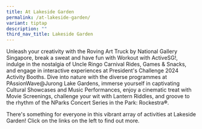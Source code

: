 ```yaml
---
title: At Lakeside Garden
permalink: /at-lakeside-garden/
variant: tiptap
description: ""
third_nav_title: Lakeside Garden
---
```

<p>Unleash your creativity with the Roving Art Truck by National Gallery
Singapore, break a sweat and have fun with Workout with ActiveSG!, indulge
in the nostalgia of Uncle Ringo Carnival Rides, Games &amp; Snacks, and
engage in interactive experiences at President's Challenge 2024 Activity
Booths. Dive into nature with the diverse programmes at PAssionWave@Jurong
Lake Gardens, immerse yourself in captivating Cultural Showcases and Music
Performances, enjoy a cinematic treat with Movie Screenings, challenge
your wit with Lantern Riddles, and groove to the rhythm of the NParks Concert
Series in the Park: Rockestra<strong>®</strong>.</p>
<p>There's something for everyone in this vibrant array of activities at
Lakeside Garden! Click on the links on the left to find out more.</p>